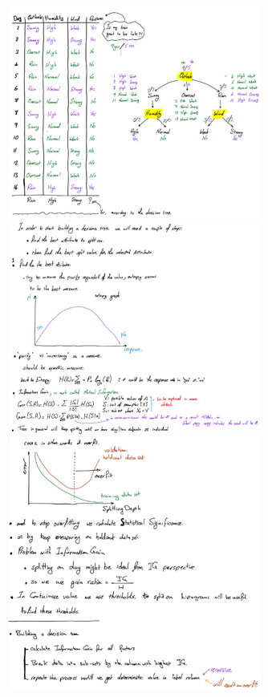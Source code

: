 ![first page](https://github.com/mhmoudr/ml-lessons/raw/master/l03-decision-tree/1.png)
![second page](https://github.com/mhmoudr/ml-lessons/raw/master/l03-decision-tree/2.png)
![Third page](https://github.com/mhmoudr/ml-lessons/raw/master/l03-decision-tree/3.png)